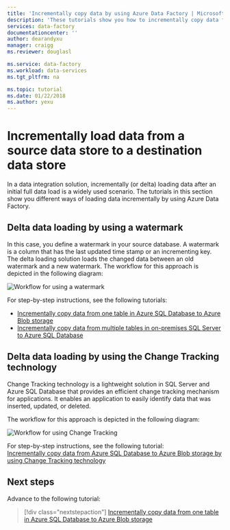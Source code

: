 ```yaml
---
title: 'Incrementally copy data by using Azure Data Factory | Microsoft Docs'
description: 'These tutorials show you how to incrementally copy data from a source data store to a destination data store. The first one copies data from one table.'
services: data-factory
documentationcenter: ''
author: dearandyxu
manager: craigg
ms.reviewer: douglasl

ms.service: data-factory
ms.workload: data-services
ms.tgt_pltfrm: na

ms.topic: tutorial
ms.date: 01/22/2018
ms.author: yexu
---
```

# Incrementally load data from a source data store to a destination data store

In a data integration solution, incrementally (or delta) loading data after an initial full data load is a widely used scenario. The tutorials in this section show you different ways of loading data incrementally by using Azure Data Factory.

## Delta data loading by using a watermark
In this case, you define a watermark in your source database. A watermark is a column that has the last updated time stamp or an incrementing key. The delta loading solution loads the changed data between an old watermark and a new watermark. The workflow for this approach is depicted in the following diagram: 

![Workflow for using a watermark](media/tutorial-incremental-copy-overview/workflow-using-watermark.png)

For step-by-step instructions, see the following tutorials: 

- [Incrementally copy data from one table in Azure SQL Database to Azure Blob storage](tutorial-incremental-copy-powershell.md)
- [Incrementally copy data from multiple tables in on-premises SQL Server to Azure SQL Database](tutorial-incremental-copy-multiple-tables-powershell.md)

## Delta data loading by using the Change Tracking technology
Change Tracking technology is a lightweight solution in SQL Server and Azure SQL Database that provides an efficient change tracking mechanism for applications. It enables an application to easily identify data that was inserted, updated, or deleted. 

The workflow for this approach is depicted in the following diagram:

![Workflow for using Change Tracking](media/tutorial-incremental-copy-overview/workflow-using-change-tracking.png)

For step-by-step instructions, see the following tutorial: <br/>
[Incrementally copy data from Azure SQL Database to Azure Blob storage by using Change Tracking technology](tutorial-incremental-copy-change-tracking-feature-powershell.md)

## Next steps
Advance to the following tutorial: 

> [!div class="nextstepaction"]
>[Incrementally copy data from one table in Azure SQL Database to Azure Blob storage](tutorial-incremental-copy-powershell.md)
